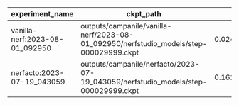 | experiment_name                | ckpt_path                                                                              | fps                  | fps_std               | lpips               | lpips_std           | psnr               | psnr_std           | ssim               | ssim_std            | coarse_psnr       | coarse_psnr_std    | fine_lpips         | fine_lpips_std     | fine_psnr          | fine_psnr_std      | fine_ssim          | fine_ssim_std       | num_rays_per_sec | num_rays_per_sec_std |
| ------------------------------ | -------------------------------------------------------------------------------------- | -------------------- | --------------------- | ------------------- | ------------------- | ------------------ | ------------------ | ------------------ | ------------------- | ----------------- | ------------------ | ------------------ | ------------------ | ------------------ | ------------------ | ------------------ | ------------------- | ---------------- | -------------------- |
| vanilla-nerf:2023-08-01_092950 | outputs/campanile/vanilla-nerf/2023-08-01_092950/nerfstudio_models/step-000029999.ckpt | 0.024391034618020058 | 7.300539436982945e-05 |                     |                     | 12.490285873413086 | 0.9736919403076172 |                    |                     | 13.43124008178711 | 1.2924154996871948 | 0.6775103807449341 | 0.1396620273590088 | 12.490285873413086 | 0.9736919403076172 | 0.5802561044692993 | 0.08558128029108047 | 12644.3125       | 37.84601593017578    |
| nerfacto:2023-07-19_043059     | outputs/campanile/nerfacto/2023-07-19_043059/nerfstudio_models/step-000029999.ckpt     | 0.16142532229423523  | 0.0057085249572992325 | 0.16520650684833527 | 0.12043631821870804 | 22.855907440185547 | 3.1795237064361572 | 0.7964239120483398 | 0.11311479657888412 |                   |                    |                    |                    |                    |                    |                    |                     | 83682.8828125    | 2959.299072265625    |